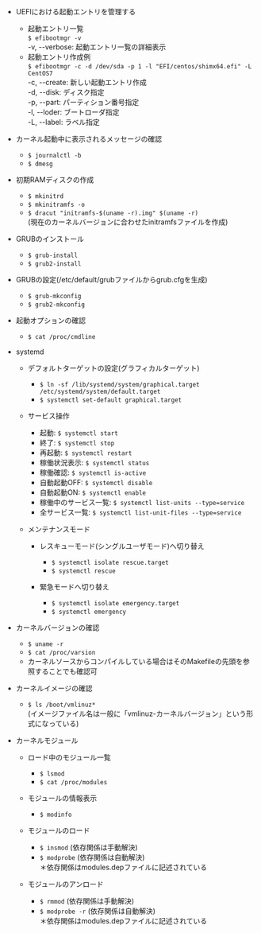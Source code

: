 - UEFIにおける起動エントリを管理する
    - 起動エントリ一覧  
        `$ efibootmgr -v`  
        -v, --verbose: 起動エントリ一覧の詳細表示  
    - 起動エントリ作成例  
        `$ efibootmgr -c -d /dev/sda -p 1 -l "EFI/centos/shimx64.efi" -L CentOS7`  
        -c, --create: 新しい起動エントリ作成  
        -d, --disk: ディスク指定  
        -p, --part: パーティション番号指定  
        -l, --loder: ブートローダ指定  
        -L, --label: ラベル指定

- カーネル起動中に表示されるメッセージの確認
    - `$ journalctl -b`
    - `$ dmesg`

- 初期RAMディスクの作成
    - `$ mkinitrd`
    - `$ mkinitramfs -o`
    - `$ dracut "initramfs-$(uname -r).img" $(uname -r)`  
    (現在のカーネルバージョンに合わせたinitramfsファイルを作成)

- GRUBのインストール
    - `$ grub-install`
    - `$ grub2-install`

- GRUBの設定(/etc/default/grubファイルからgrub.cfgを生成)
    - `$ grub-mkconfig`
    - `$ grub2-mkconfig`

- 起動オプションの確認
    - `$ cat /proc/cmdline`
  
- systemd
    - デフォルトターゲットの設定(グラフィカルターゲット)  
        - `$ ln -sf /lib/systemd/system/graphical.target /etc/systemd/system/default.target`  
        - `$ systemctl set-default graphical.target`

    - サービス操作
        - 起動: `$ systemctl start`
        - 終了: `$ systemctl stop`
        - 再起動: `$ systemctl restart`
        - 稼働状況表示: `$ systemctl status`
        - 稼働確認: `$ systemctl is-active`
        - 自動起動OFF: `$ systemctl disable`
        - 自動起動ON: `$ systemctl enable`
        - 稼働中のサービス一覧: `$ systemctl list-units --type=service`
        - 全サービス一覧: `$ systemctl list-unit-files --type=service`

    - メンテナンスモード
        - レスキューモード(シングルユーザモード)へ切り替え
            - `$ systemctl isolate rescue.target`
            - `$ systemctl rescue`

        - 緊急モードへ切り替え
            - `$ systemctl isolate emergency.target`
            - `$ systemctl emergency`

- カーネルバージョンの確認
    - `$ uname -r`
    - `$ cat /proc/varsion`
    - カーネルソースからコンパイルしている場合はそのMakefileの先頭を参照することでも確認可

- カーネルイメージの確認
    - `$ ls /boot/vmlinuz*`  
    (イメージファイル名は一般に「vmlinuz-カーネルバージョン」という形式になっている)

- カーネルモジュール
    - ロード中のモジュール一覧
        - `$ lsmod`
        - `$ cat /proc/modules`

    - モジュールの情報表示
        - `$ modinfo`

    - モジュールのロード
        - `$ insmod` (依存関係は手動解決)
        - `$ modprobe` (依存関係は自動解決)  
        ＊依存関係はmodules.depファイルに記述されている

    - モジュールのアンロード
        - `$ rmmod` (依存関係は手動解決)
        - `$ modprobe -r` (依存関係は自動解決)  
        ＊依存関係はmodules.depファイルに記述されている
